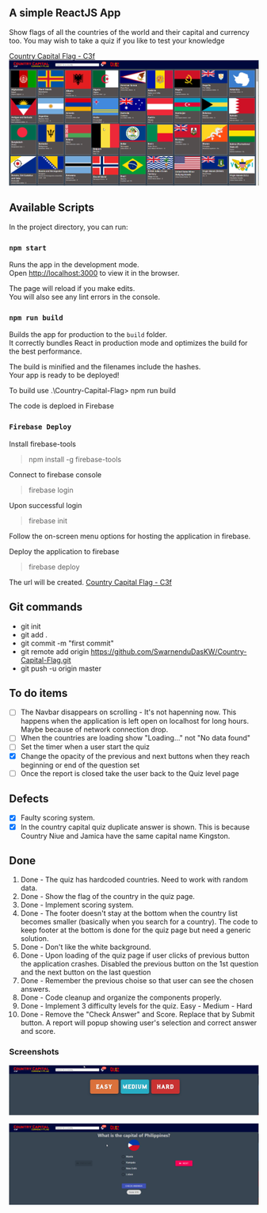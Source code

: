 ## A simple ReactJS App

Show flags of all the countries of the world and their capital and currency too. You may wish to take a quiz if you like to test your knowledge

[Country Capital Flag - C3f](https://country-capital-flag.web.app/)
![C3F Home](https://github.com/SwarnenduDasKW/Country-Capital-Flag/blob/master/public/Home.png)

## Available Scripts

In the project directory, you can run:

### `npm start`

Runs the app in the development mode.<br />
Open [http://localhost:3000](http://localhost:3000) to view it in the browser.

The page will reload if you make edits.<br />
You will also see any lint errors in the console.

### `npm run build`

Builds the app for production to the `build` folder.<br />
It correctly bundles React in production mode and optimizes the build for the best performance.

The build is minified and the filenames include the hashes.<br />
Your app is ready to be deployed!

To build use
.\Country-Capital-Flag> npm run build

The code is deploed in Firebase

### `Firebase Deploy`

Install firebase-tools

> npm install -g firebase-tools

Connect to firebase console

> firebase login

Upon successful login

> firebase init

Follow the on-screen menu options for hosting the application in firebase.

Deploy the application to firebase

> firebase deploy

The url will be created.
[Country Capital Flag - C3f](https://country-capital-flag.web.app/)

## Git commands

- git init
- git add .
- git commit -m "first commit"
- git remote add origin https://github.com/SwarnenduDasKW/Country-Capital-Flag.git
- git push -u origin master

## To do items

- [ ] The Navbar disappears on scrolling - It's not hapenning now. This happens when the application is left open on localhost for long hours. Maybe because of network connection drop.
- [ ] When the countries are loading show "Loading..." not "No data found"
- [ ] Set the timer when a user start the quiz
- [x] Change the opacity of the previous and next buttons when they reach beginning or end of the question set
- [ ] Once the report is closed take the user back to the Quiz level page

## Defects

- [x] Faulty scoring system.
- [x] In the country capital quiz duplicate answer is shown. This is because Country Niue and Jamica have the same capital name Kingston.

## Done

1. Done - The quiz has hardcoded countries. Need to work with random data.
2. Done - Show the flag of the country in the quiz page.
3. Done - Implement scoring system.
4. Done - The footer doesn't stay at the bottom when the country list becomes smaller (basically when you search for a country). The code to keep footer at the bottom is done for the quiz page but need a generic solution.
5. Done - Don't like the white background.
6. Done - Upon loading of the quiz page if user clicks of previous button the application crashes.
   Disabled the previous button on the 1st question and the next button on the last question
7. Done - Remember the previous choise so that user can see the chosen answers.
8. Done - Code cleanup and organize the components properly.
9. Done - Implement 3 difficulty levels for the quiz. Easy - Medium - Hard
10. Done - Remove the "Check Answer" and Score. Replace that by Submit button. A report will popup showing user's selection and correct answer and score.

### Screenshots
![Quiz Home](https://github.com/SwarnenduDasKW/Country-Capital-Flag/blob/master/public/Quiz_Home.png)

![Quiz Question](https://github.com/SwarnenduDasKW/Country-Capital-Flag/blob/master/public/Quiz.png)
